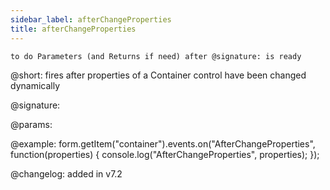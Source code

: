 ```yaml
---
sidebar_label: afterChangeProperties
title: afterChangeProperties
---
```


`to do Parameters (and Returns if need) after @signature: is ready`

@short: fires after properties of a Container control have been changed dynamically

@signature:

@params:

@example: form.getItem("container").events.on("AfterChangeProperties", function(properties) {
    console.log("AfterChangeProperties", properties);
});

@changelog: added in v7.2
